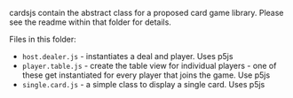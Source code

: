 cardsjs contain the abstract class for a proposed card game library. Please see the readme within that folder for details. 

Files in this folder:

* `host.dealer.js` - instantiates a deal and player. Uses p5js
* `player.table.js` - create the table view for individual players - one of these get instantiated for every player that joins the game. Use p5js
* `single.card.js` - a simple class to display a single card. Uses p5js
